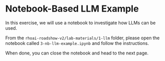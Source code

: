 # Notebook-Based LLM Example

In this exercise, we will use a notebook to investigate how LLMs can be used.

From the `rhoai-roadshow-v2/lab-materials/1-llm` folder, please open the notebook called `3-nb-llm-example.ipynb` and follow the instructions.

When done, you can close the notebook and head to the next page.
